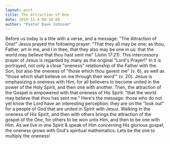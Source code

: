```yaml
---
layout: post
title: The Attraction of One
date: 2018-12-4 00:30:00
author: "Pastor Dave Johnson"
---
```


Before us today is a title with a verse, and a message: "The Attraction of One!" Jesus prayed the following prayer: "That they all may be one; as thou, Father, art in me, and I in thee, that they also may be one in us: that the world may believe that thou hast sent me" (John 17:21). This intercessory prayer of Jesus is regarded by many as the original "Lord's Prayer!" In it is portrayed, not only a close "oneness" relationship of the Father with the Son, but also the oneness of "those which thou gavest me" (v. 6), as well as "those which shall believe on me through their word'" (v. 20). Jesus is emphasizing a oneness with Him, for all believers to become united in the power of the Holy Spirit, and then one with another. Then, the attraction of the Gospel is empowered with that oneness of His Spirit: "that the world may believe that thou has sent me." Here's the message: those who do not yet know the Lord have an interesting perception: they are on the "look out" for a people of God that are united in Spirit with Jesus. Walking in the oneness of His Spirit, and then with others brings the attraction of the gospel of the One, for others to be won unto Him, and then to be one with Him. As we live in one Spirit & speak of Him concerning His glorious gospel, the oneness grows with God's spiritual mathematics. Lets be the one to multiply the oneness!
